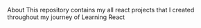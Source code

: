 About
This repository contains my all react projects that I created throughout my journey of Learning React
